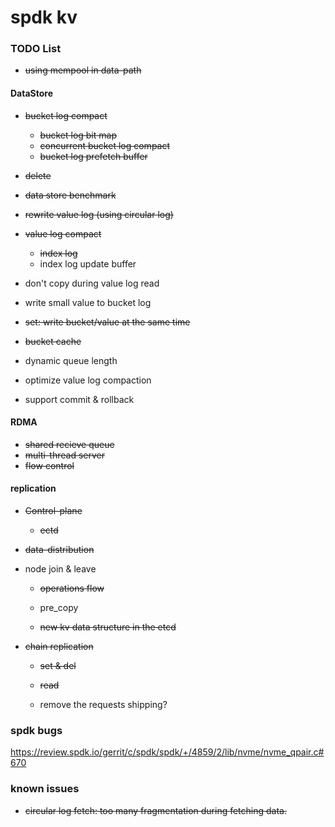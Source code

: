 # spdk kv

### TODO List

+ ~~using mempool in data-path~~

#### DataStore
+ ~~bucket log compact~~

    + ~~bucket log bit map~~ 
    + ~~concurrent bucket log compact~~
    + ~~bucket log prefetch buffer~~

+ ~~delete~~
+ ~~data store benchmark~~
+ ~~rewrite value log (using circular log)~~
+ ~~value log compact~~

    + ~~index log~~
    + index log update buffer

+ don't copy during value log read
+ write small value to bucket log
+ ~~set: write bucket/value at the same time~~
+ ~~bucket cache~~
+ dynamic queue length
+ optimize value log compaction
+ support commit & rollback

#### RDMA
+ ~~shared recieve queue~~
+ ~~multi-thread server~~
+ ~~flow control~~

#### replication
+ ~~Control-plane~~

    + ~~ectd~~

+ ~~data-distribution~~
+ node join & leave
    + ~~operations flow~~

    + pre_copy

    + ~~new kv data structure in the etcd~~

+ ~~chain replication~~

    + ~~set & del~~

    + ~~read~~

    + remove the requests shipping?

### spdk bugs

https://review.spdk.io/gerrit/c/spdk/spdk/+/4859/2/lib/nvme/nvme_qpair.c#670

### known issues

+ ~~circular log fetch: too many fragmentation during fetching data.~~